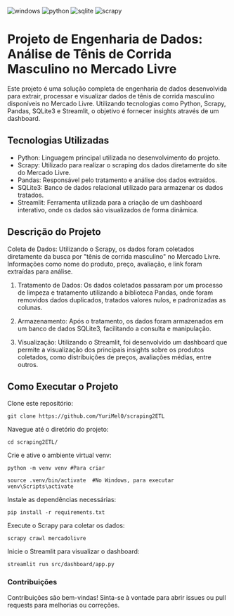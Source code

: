 ![windows](https://img.shields.io/badge/Windows-0078D6?style=for-the-badge&logo=windows&logoColor=white)
![python](https://img.shields.io/badge/Python-3776AB?style=for-the-badge&logo=python&logoColor=white)
![sqlite](https://img.shields.io/badge/SQLite-07405E?style=for-the-badge&logo=sqlite&logoColor=white)
![scrapy](https://img.shields.io/badge/Scrapy-60A839?style=for-the-badge&logo=scrapy&logoColor=white)

# Projeto de Engenharia de Dados: Análise de Tênis de Corrida Masculino no Mercado Livre
Este projeto é uma solução completa de engenharia de dados desenvolvida para extrair, processar e visualizar dados de tênis de corrida masculino disponíveis no Mercado Livre. Utilizando tecnologias como Python, Scrapy, Pandas, SQLite3 e Streamlit, o objetivo é fornecer insights através de um dashboard.

## Tecnologias Utilizadas
- Python: Linguagem principal utilizada no desenvolvimento do projeto.
- Scrapy: Utilizado para realizar o scraping dos dados diretamente do site do Mercado Livre.
- Pandas: Responsável pelo tratamento e análise dos dados extraídos.
- SQLite3: Banco de dados relacional utilizado para armazenar os dados tratados.
- Streamlit: Ferramenta utilizada para a criação de um dashboard interativo, onde os dados são visualizados de forma dinâmica.
## Descrição do Projeto
Coleta de Dados: Utilizando o Scrapy, os dados foram coletados diretamente da busca por "tênis de corrida masculino" no Mercado Livre. Informações como nome do produto, preço, avaliação, e link foram extraídas para análise.

1. Tratamento de Dados: Os dados coletados passaram por um processo de limpeza e tratamento utilizando a biblioteca Pandas, onde foram removidos dados duplicados, tratados valores nulos, e padronizadas as colunas.

2. Armazenamento: Após o tratamento, os dados foram armazenados em um banco de dados SQLite3, facilitando a consulta e manipulação.

3. Visualização: Utilizando o Streamlit, foi desenvolvido um dashboard que permite a visualização dos principais insights sobre os produtos coletados, como distribuições de preços, avaliações médias, entre outros.

## Como Executar o Projeto

Clone este repositório:

`git clone https://github.com/YuriMel0/scraping2ETL`

Navegue até o diretório do projeto:

`cd scraping2ETL/`

Crie e ative o ambiente virtual venv:

`python -m venv venv #Para criar`


`source .venv/bin/activate  #No Windows, para executar venv\Scripts\activate`

Instale as dependências necessárias:

`pip install -r requirements.txt`

Execute o Scrapy para coletar os dados:

`scrapy crawl mercadolivre`

Inicie o Streamlit para visualizar o dashboard:

`streamlit run src/dashboard/app.py`


### Contribuições
Contribuições são bem-vindas! Sinta-se à vontade para abrir issues ou pull requests para melhorias ou correções.
